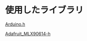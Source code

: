 # 使用したライブラリ

[Arduino.h](Library/Arduino-h.md)

[Adafruit_MLX90614-h](Library/Adafruit_MLX90614-h.md)
